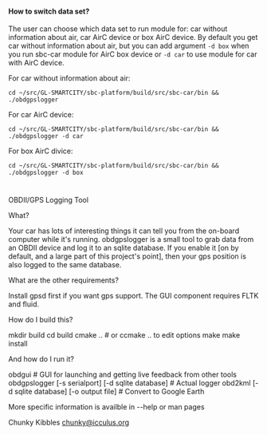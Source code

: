 
#### How to switch data set?
The user can choose which data set to run module for: car without information about air, car AirC device or box AirC device. By default you get car without information about air, but you can add argument ```-d box``` when you run sbc-car module for AirC box device or ```-d car``` to use module for car with AirC device.

For car without information about air:
```
cd ~/src/GL-SMARTCITY/sbc-platform/build/src/sbc-car/bin && ./obdgpslogger
```
For car AirC device:
```
cd ~/src/GL-SMARTCITY/sbc-platform/build/src/sbc-car/bin && ./obdgpslogger -d car
```
For box AirC divice:

```
cd ~/src/GL-SMARTCITY/sbc-platform/build/src/sbc-car/bin && ./obdgpslogger -d box
```
#
OBDII/GPS Logging Tool


What?

Your car has lots of interesting things it can tell you from the
on-board computer while it's running. obdgpslogger is a small tool
to grab data from an OBDII device and log it to an sqlite database.
If you enable it [on by default, and a large part of this project's
point], then your gps position is also logged to the same database.


What are the other requirements?

Install gpsd first if you want gps support.
The GUI component requires FLTK and fluid.


How do I build this?

mkdir build
cd build
cmake .. # or ccmake .. to edit options
make
make install


And how do I run it?

obdgui # GUI for launching and getting live feedback from other tools
obdgpslogger [-s serialport] [-d sqlite database] # Actual logger
obd2kml [-d sqlite database] [-o output file] # Convert to Google Earth

More specific information is availble in --help or man pages


Chunky Kibbles
chunky@icculus.org
